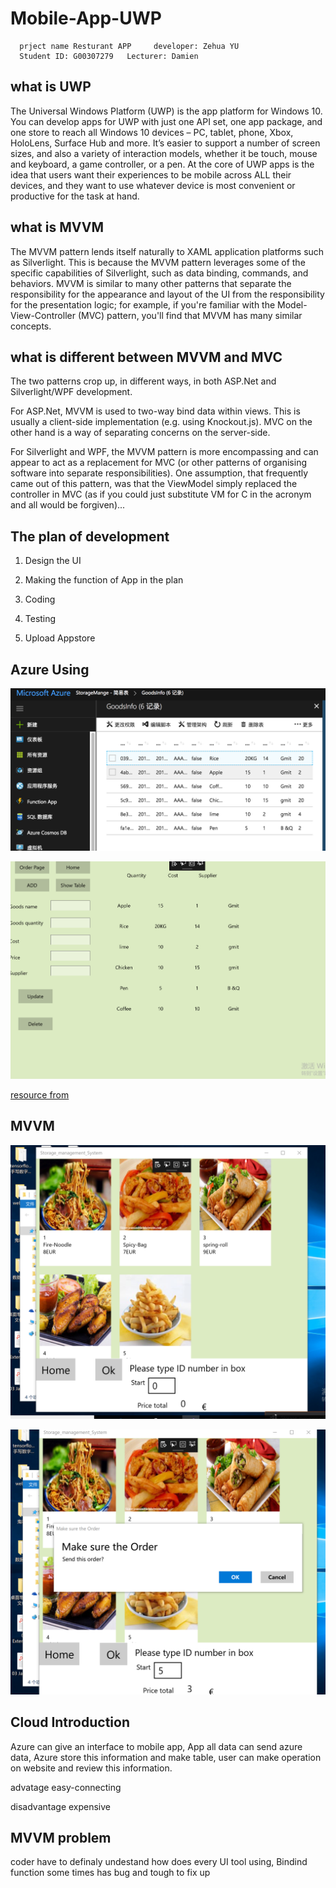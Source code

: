 # Mobile-App-UWP
      prject name Resturant APP     developer: Zehua YU
      Student ID: G00307279   Lecturer: Damien
      
## what is UWP

The Universal Windows Platform (UWP) is the app platform for Windows 10. You can develop apps for UWP with just one API set, one app package, and one store to reach all Windows 10 devices – PC, tablet, phone, Xbox, HoloLens, Surface Hub and more. It’s easier to support a number of screen sizes, and also a variety of interaction models, whether it be touch, mouse and keyboard, a game controller, or a pen. At the core of UWP apps is the idea that users want their experiences to be mobile across ALL their devices, and they want to use whatever device is most convenient or productive for the task at hand.

## what is MVVM

The MVVM pattern lends itself naturally to XAML application platforms such as Silverlight. This is because the MVVM pattern leverages some of the specific capabilities of Silverlight, such as data binding, commands, and behaviors. MVVM is similar to many other patterns that separate the responsibility for the appearance and layout of the UI from the responsibility for the presentation logic; for example, if you're familiar with the Model-View-Controller (MVC) pattern, you'll find that MVVM has many similar concepts.

## what is different between MVVM and MVC

The two patterns crop up, in different ways, in both ASP.Net and Silverlight/WPF development.

For ASP.Net, MVVM is used to two-way bind data within views. This is usually a client-side implementation (e.g. using Knockout.js). MVC on the other hand is a way of separating concerns on the server-side.

For Silverlight and WPF, the MVVM pattern is more encompassing and can appear to act as a replacement for MVC (or other patterns of organising software into separate responsibilities). One assumption, that frequently came out of this pattern, was that the ViewModel simply replaced the controller in MVC (as if you could just substitute VM for C in the acronym and all would be forgiven)...

## The plan of development

1. Design the UI

2. Making the function of App in the plan 

3. Coding 

4. Testing

5. Upload Appstore

## Azure Using

![image](https://github.com/Zehuayu/Mobile-App-UWP/blob/master/photo/6.png)

![image](https://github.com/Zehuayu/Mobile-App-UWP/blob/master/photo/4.png)



[resource from](https://blog.xamarin.com/getting-started-azure-mobile-apps-easy-tables)



## MVVM
![image](https://github.com/Zehuayu/Mobile-App-UWP/blob/master/photo/1.png)

![image](https://github.com/Zehuayu/Mobile-App-UWP/blob/master/photo/2.png)


## Cloud Introduction

Azure can give an interface to mobile app, App all data can send azure data, Azure store this information and make table, user can make operation on website and review this information.

advatage easy-connecting

disadvantage expensive




## MVVM problem

coder have to definaly undestand how does every UI tool using, Bindind function some times has bug and tough to fix up 





  